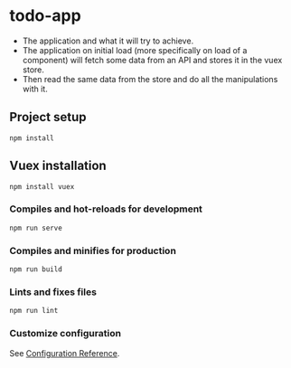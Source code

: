 # todo-app

- The application and what it will try to achieve. 
- The application on initial load (more specifically on load of a component) will fetch some data from an API and stores it in the vuex store.
- Then read the same data from the store and do all the manipulations with it.

## Project setup
```
npm install
```

## Vuex installation
```
npm install vuex
```

### Compiles and hot-reloads for development
```
npm run serve
```

### Compiles and minifies for production
```
npm run build
```

### Lints and fixes files
```
npm run lint
```

### Customize configuration
See [Configuration Reference](https://cli.vuejs.org/config/).
